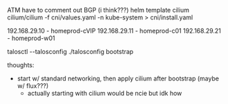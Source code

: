 ATM have to comment out BGP (i think???)
helm template cilium cilium/cilium -f cni/values.yaml -n kube-system > cni/install.yaml


192.168.29.10 - homeprod-cVIP
192.168.29.11 - homeprod-c01
192.168.29.21 - homeprod-w01



talosctl --talosconfig ./talosconfig bootstrap



thoughts:
 - start w/ standard networking, then apply cilium after bootstrap (maybe w/ flux???)
   - actually starting with cilium would be ncie but idk how
